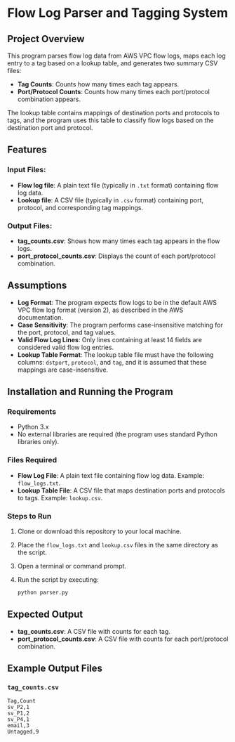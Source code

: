 # Flow Log Parser and Tagging System

## Project Overview

This program parses flow log data from AWS VPC flow logs, maps each log entry to a tag based on a lookup table, and generates two summary CSV files:

- **Tag Counts**: Counts how many times each tag appears.
- **Port/Protocol Counts**: Counts how many times each port/protocol combination appears.

The lookup table contains mappings of destination ports and protocols to tags, and the program uses this table to classify flow logs based on the destination port and protocol.

## Features

### Input Files:
- **Flow log file**: A plain text file (typically in `.txt` format) containing flow log data.
- **Lookup file**: A CSV file (typically in `.csv` format) containing port, protocol, and corresponding tag mappings.

### Output Files:
- **tag_counts.csv**: Shows how many times each tag appears in the flow logs.
- **port_protocol_counts.csv**: Displays the count of each port/protocol combination.

## Assumptions

- **Log Format**: The program expects flow logs to be in the default AWS VPC flow log format (version 2), as described in the AWS documentation.
- **Case Sensitivity**: The program performs case-insensitive matching for the port, protocol, and tag values.
- **Valid Flow Log Lines**: Only lines containing at least 14 fields are considered valid flow log entries.
- **Lookup Table Format**: The lookup table file must have the following columns: `dstport`, `protocol`, and `tag`, and it is assumed that these mappings are case-insensitive.

## Installation and Running the Program

### Requirements
- Python 3.x
- No external libraries are required (the program uses standard Python libraries only).

### Files Required
- **Flow Log File**: A plain text file containing flow log data. Example: `flow_logs.txt`.
- **Lookup Table File**: A CSV file that maps destination ports and protocols to tags. Example: `lookup.csv`.

### Steps to Run
1. Clone or download this repository to your local machine.
2. Place the `flow_logs.txt` and `lookup.csv` files in the same directory as the script.
3. Open a terminal or command prompt.
4. Run the script by executing:

    ```bash
    python parser.py
    ```

## Expected Output
- **tag_counts.csv**: A CSV file with counts for each tag.
- **port_protocol_counts.csv**: A CSV file with counts for each port/protocol combination.

## Example Output Files

### `tag_counts.csv`
```csv
Tag,Count
sv_P2,1
sv_P1,2
sv_P4,1
email,3
Untagged,9
